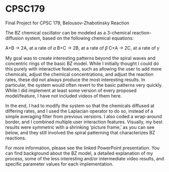# CPSC179
Final Project for CPSC 179, Belousov-Zhabotinsky Reaction

The BZ chemical oscillator can be modeled as a 3-chemical reaction-diffusion system, based on the following chemical equations: 

A+B -> 2A, at a rate of 𝛼
B+C -> 2B, at a rate of 𝛽
C+A -> 2C, at a rate of 𝛾

My goal was to create interesting patterns beyond the spiral waves and concentric rings of the basic BZ model. While I initially thought I could do this purely with interactive features, such as allowing the user to add more chemicals, adjust the chemical concentrations, and adjust the reaction rates, these did not always produce the most interesting results. In particular, the system would often revert to the basic patterns very quickly. While I did implement at least some version of every proposed model/feature, I have not included videos of them here. 

In the end, I had to modify the system so that the chemicals diffused at differing rates, and I used the Laplacian operator to do so, instead of a simple averaging filter from previous versions. I also coded a wrap-around border, and I combined multiple user interaction features. Visually, my best results were symmetric with a shrinking ‘picture frame,’ as you can see below, and they still involved the spiral patterning that characterizes BZ reactions. 

For more information, please see the linked PowerPoint presentation. You can find background about the BZ model, a detailed explanation of my process, some of the less interesting and/or intermediate video results, and specific parameter values for each implementation.
